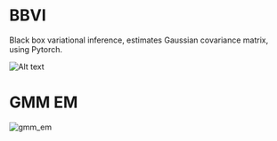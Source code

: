 # BBVI
Black box variational inference, estimates Gaussian covariance matrix, using Pytorch.

![Alt text](test.gif?raw=true "Title")


# GMM EM
![gmm_em](https://user-images.githubusercontent.com/7928604/115104462-84413c80-9f50-11eb-9f25-8a122a9f90b4.gif)
